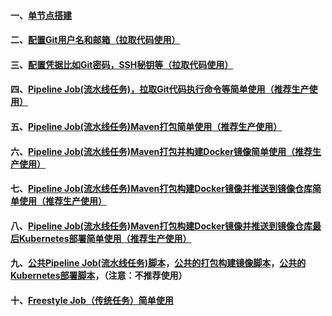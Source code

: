 #### 一、[单节点搭建][1]
#### 二、[配置Git用户名和邮箱（拉取代码使用）][2]
#### 三、[配置凭据比如Git密码，SSH秘钥等（拉取代码使用）][3]
#### 四、[Pipeline Job(流水线任务)，拉取Git代码执行命令等简单使用（推荐生产使用）][9]
#### 五、[Pipeline Job(流水线任务)Maven打包简单使用（推荐生产使用）][4]
#### 六、[Pipeline Job(流水线任务)Maven打包并构建Docker镜像简单使用（推荐生产使用）][5]
#### 七、[Pipeline Job(流水线任务)Maven打包构建Docker镜像并推送到镜像仓库简单使用（推荐生产使用）][6]
#### 八、[Pipeline Job(流水线任务)Maven打包构建Docker镜像并推送到镜像仓库最后Kubernetes部署简单使用（推荐生产使用）][7]
#### 九、[公共Pipeline Job(流水线任务)脚本](https://github.com/firechiang/kubernetes-study/blob/master/jenkins/pipeline/jenkins.pipeline)，[公共的打包构建镜像脚本](https://github.com/firechiang/kubernetes-study/blob/master/jenkins/sh/global-build-image-web.sh)，[公共的Kubernetes部署脚本](https://github.com/firechiang/kubernetes-study/blob/master/jenkins/sh/global-deploy.sh.sh)，（注意：不推荐使用）
#### 十、[Freestyle Job（传统任务）简单使用][8]

[1]: https://github.com/firechiang/kubernetes-study/blob/master/jenkins/docs/install.md
[2]: https://github.com/firechiang/kubernetes-study/blob/master/jenkins/docs/configure-git-account.md
[3]: https://github.com/firechiang/kubernetes-study/blob/master/jenkins/docs/configure-credentials.md
[4]: https://github.com/firechiang/kubernetes-study/blob/master/jenkins/docs/maven-single-project-package.md
[5]: https://github.com/firechiang/kubernetes-study/blob/master/jenkins/docs/maven-single-project-docker.md
[6]: https://github.com/firechiang/kubernetes-study/blob/master/jenkins/docs/maven-single-project-dockerpush.md
[7]: https://github.com/firechiang/kubernetes-study/blob/master/jenkins/docs/maven-single-project-deployment.md
[8]: https://github.com/firechiang/kubernetes-study/blob/master/jenkins/docs/freestyle-job-simple.md
[9]: https://github.com/firechiang/kubernetes-study/blob/master/jenkins/docs/pipeline-job-simple.md



